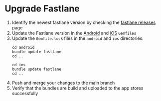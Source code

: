 # Upgrade Fastlane

1. Identify the newest fastlane version by checking the [fastlane releases](https://github.com/fastlane/fastlane/releases) page
2. Update the Fastlane version in the [Android](../android/Gemfile) and [iOS](../ios/Gemfile) `Gemfiles`
3. Update the `Gemfile.lock` files in the `android` and `ios` directories:
   ```shell
   cd android
   bundle update fastlane
   cd ..
   
   cd ios
   bundle update fastlane
   cd ..
   ```
4. Push and merge your changes to the main branch
5. Verify that the bundles are build and uploaded to the app stores successfully